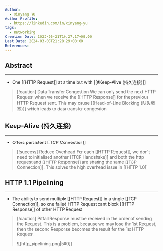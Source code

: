 ```yaml
---
Author:
  - Xinyang YU
Author Profile:
  - https://linkedin.com/in/xinyang-yu
tags:
  - networking
Creation Date: 2023-08-21T10:27:17+08:00
Last Date: 2024-03-08T21:28:29+08:00
References: 
---
```

## Abstract
---
- One [[HTTP Request]] at a time but with [[#Keep-Alive (持久连接)]]

>[!caution] Data Transfer Congestion
> We can only send the next HTTP Request when we receive the [[HTTP Response]] for the previous HTTP Request sent. This may cause [[Head-of-Line Blocking (队头堵塞)]] which leads to data transfer congestion 

## Keep-Alive (持久连接)
---
- Offers persistent [[TCP Connection]]

>[!success] Reduce Overhead
> For each [[HTTP Request]], we don't need to initialised another [[TCP Handshake]] and both the http request and [[HTTP Response]] are sharing the same [[TCP Connection]]. This solves the high overhead issue in [[HTTP 1.0]]

## HTTP 1.1 Pipelining
---
- The ability to send multiple [[HTTP Request]] in a single [[TCP Connection]], so one failed HTTP Request cant block [[HTTP Response]] of other HTTP Request

>[!caution] Pitfall
> Response must be received in the order of sending the Request. This is a problem, because we may lose the 1st Request, then the second Response becomes the result for the 1st HTTP Request
> 
> ![[http_pipelining.png|500]]


